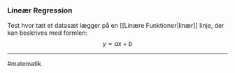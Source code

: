 ### Lineær Regression
Test hvor tæt et datasæt lægger på en [[Linære Funktioner|linær]] linje, der kan beskrives med formlen:
$$y=ax+b$$

---
#matematik 